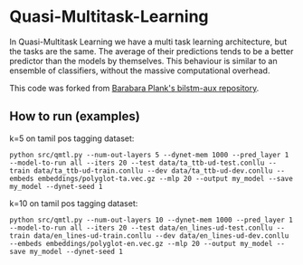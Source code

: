 # Quasi-Multitask-Learning

In Quasi-Multitask Learning we have a multi task learning architecture, but the tasks are the same.
The average of their predictions tends to be a better predictor than the models by themselves.
This behaviour is similar to an ensemble of classifiers, without the massive computational overhead.

This code was forked from [Barabara Plank's bilstm-aux repository](https://github.com/bplank/bilstm-aux).

## How to run (examples)

k=5 on tamil pos tagging dataset:
```
python src/qmtl.py --num-out-layers 5 --dynet-mem 1000 --pred_layer 1 --model-to-run all --iters 20 --test data/ta_ttb-ud-test.conllu --train data/ta_ttb-ud-train.conllu --dev data/ta_ttb-ud-dev.conllu --embeds embeddings/polyglot-ta.vec.gz --mlp 20 --output my_model --save my_model --dynet-seed 1
```

k=10 on tamil pos tagging dataset:
```
python src/qmtl.py --num-out-layers 10 --dynet-mem 1000 --pred_layer 1 --model-to-run all --iters 20 --test data/en_lines-ud-test.conllu --train data/en_lines-ud-train.conllu --dev data/en_lines-ud-dev.conllu --embeds embeddings/polyglot-en.vec.gz --mlp 20 --output my_model --save my_model --dynet-seed 1
```